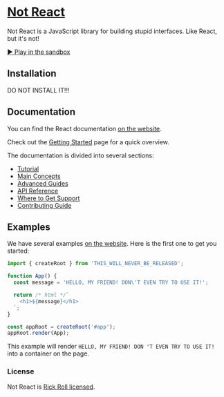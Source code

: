# [Not React](https://www.youtube.com/watch?v=dQw4w9WgXcQ)

Not React is a JavaScript library for building stupid interfaces.
Like React, but it's not!

[▶️ Play in the sandbox](https://codesandbox.io/s/not-react-b1f08q)

## Installation

DO NOT INSTALL IT!!!

## Documentation

You can find the React documentation [on the website](https://www.youtube.com/watch?v=dQw4w9WgXcQ).  

Check out the [Getting Started](https://www.youtube.com/watch?v=dQw4w9WgXcQ) page for a quick overview.

The documentation is divided into several sections:

* [Tutorial](https://www.youtube.com/watch?v=dQw4w9WgXcQ)
* [Main Concepts](https://www.youtube.com/watch?v=dQw4w9WgXcQ)
* [Advanced Guides](https://www.youtube.com/watch?v=dQw4w9WgXcQ)
* [API Reference](https://www.youtube.com/watch?v=dQw4w9WgXcQ)
* [Where to Get Support](https://www.youtube.com/watch?v=dQw4w9WgXcQ)
* [Contributing Guide](https://www.youtube.com/watch?v=dQw4w9WgXcQ)


## Examples

We have several examples [on the website](https://www.youtube.com/watch?v=dQw4w9WgXcQ). Here is the first one to get you started:

```js
import { createRoot } from 'THIS_WILL_NEVER_BE_RELEASED';

function App() {
  const message = 'HELLO, MY FRIEND! DON\'T EVEN TRY TO USE IT!';

  return /* html */`
    <h1>${message}</h1>
  `;
}

const appRoot = createRoot('#app');
appRoot.render(App);
```

This example will render `HELLO, MY FRIEND! DON 'T EVEN TRY TO USE IT!` into a container on the page.

### License

Not React is [Rick Roll licensed](./LICENSE).

